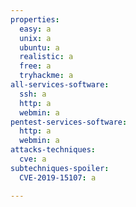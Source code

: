 ```yaml
---
properties:
  easy: a
  unix: a
  ubuntu: a
  realistic: a
  free: a
  tryhackme: a
all-services-software:
  ssh: a
  http: a
  webmin: a
pentest-services-software:
  http: a
  webmin: a
attacks-techniques:
  cve: a
subtechniques-spoiler:
  CVE-2019-15107: a

---
```

